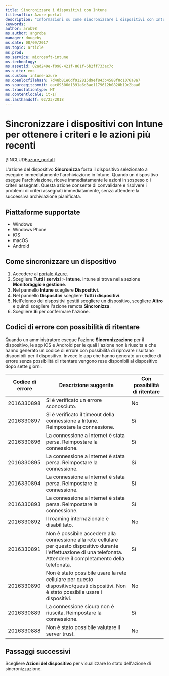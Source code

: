 ```yaml
---
title: Sincronizzare i dispositivi con Intune
titlesuffix: Azure portal
description: "Informazioni su come sincronizzare i dispositivi con Intune per ottenere i criteri e le azioni più recenti.\""
keywords: 
author: arob98
ms.author: angrobe
manager: dougeby
ms.date: 08/09/2017
ms.topic: article
ms.prod: 
ms.service: microsoft-intune
ms.technology: 
ms.assetid: 02ad249e-f098-421f-861f-6b2ff733ac7c
ms.suite: ems
ms.custom: intune-azure
ms.openlocfilehash: 7d48b81e6df912815d9ef843b4588f8c1076a8a7
ms.sourcegitcommit: eac89306d1391a6d3ae1179612b0820b19c2baa6
ms.translationtype: HT
ms.contentlocale: it-IT
ms.lasthandoff: 02/23/2018
---
```

# <a name="sync-devices-with-intune-to-get-the-latest-policies-and-actions"></a>Sincronizzare i dispositivi con Intune per ottenere i criteri e le azioni più recenti


[!INCLUDE[azure_portal](./includes/azure_portal.md)]

L'azione del dispositivo **Sincronizza** forza il dispositivo selezionato a eseguire immediatamente l'archiviazione in Intune. Quando un dispositivo esegue l'archiviazione, riceve immediatamente le azioni in sospeso o i criteri assegnati.  Questa azione consente di convalidare e risolvere i problemi di criteri assegnati immediatamente, senza attendere la successiva archiviazione pianificata.

## <a name="supported-platforms"></a>Piattaforme supportate

- Windows
- Windows Phone
- iOS
- macOS
- Android

## <a name="how-to-sync-a-device"></a>Come sincronizzare un dispositivo

1. Accedere al [portale Azure](https://portal.azure.com).
2. Scegliere **Tutti i servizi** > **Intune**. Intune si trova nella sezione **Monitoraggio e gestione**.
3. Nel pannello **Intune** scegliere **Dispositivi**.
4. Nel pannello **Dispositivi** scegliere **Tutti i dispositivi**.
5. Nell'elenco dei dispositivi gestiti scegliere un dispositivo, scegliere **Altro** e quindi scegliere l'azione remota **Sincronizza**.
7. Scegliere **Sì** per confermare l'azione.


## <a name="retriable-error-codes"></a>Codici di errore con possibilità di ritentare

Quando un amministratore esegue l'azione **Sincronizzazione** per il dispositivo, le app iOS e Android per le quali l'azione non è riuscita e che hanno generato un codice di errore con possibilità di riprovare risultano disponibili per il dispositivo. Invece le app che hanno generato un codice di errore senza possibilità di ritentare vengono rese disponibili al dispositivo dopo sette giorni.


| Codice di errore  | Descrizione suggerita                                                                                                                  | Con possibilità di ritentare |
|-------------|----------------------------------------------------------------------------------------------------------------------------------------|-----------|
| 2016330898 | Si è verificato un errore sconosciuto.                                                                                                             | No        |
| 2016330897 | Si è verificato il timeout della connessione a Intune. Reimpostare la connessione.                                                                             | Sì       |
| 2016330896 | La connessione a Internet è stata persa. Reimpostare la connessione.                                                                            | Sì       |
| 2016330895 | La connessione a Internet è stata persa. Reimpostare la connessione.                                                                            | Sì       |
| 2016330894 | La connessione a Internet è stata persa. Reimpostare la connessione.                                                                            | Sì       |
| 2016330893 | La connessione a Internet è stata persa. Reimpostare la connessione.                                                                            | Sì       |
| 2016330892 | Il roaming internazionale è disabilitato.                                                                                                     | No        |
| 2016330891 | Non è possibile accedere alla connessione alla rete cellulare per questo dispositivo durante l'effettuazione di una telefonata. Attendere il completamento della telefonata. | Sì       |
| 2016330890 | Non è stato possibile usare la rete cellulare per questo dispositivo/questi dispositivi. Non è stato possibile usare i dispositivi.                                                   | No        |
| 2016330889 | La connessione sicura non è riuscita. Reimpostare la connessione.                                                                                   | Sì       |
| 2016330888 | Non è stato possibile valutare il server trust.                                                                                                | No        |

## <a name="next-steps"></a>Passaggi successivi

Scegliere **Azioni del dispositivo** per visualizzare lo stato dell'azione di sincronizzazione. 
